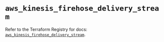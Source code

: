# `aws_kinesis_firehose_delivery_stream`

Refer to the Terraform Registry for docs: [`aws_kinesis_firehose_delivery_stream`](https://registry.terraform.io/providers/hashicorp/aws/3.76.1/docs/resources/kinesis_firehose_delivery_stream).
